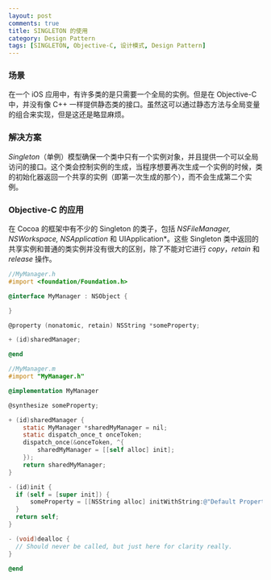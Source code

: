 ```yaml
---
layout: post
comments: true
title: SINGLETON 的使用
category: Design Pattern
tags: [SINGLETON, Objective-C, 设计模式, Design Pattern]
---
```


### 场景

在一个 iOS 应用中，有许多类的是只需要一个全局的实例。但是在 Objective-C 中，并没有像 C++ 一样提供静态类的接口。虽然这可以通过静态方法与全局变量的组合来实现，但是这还是略显麻烦。

### 解决方案

*Singleton*（单例）模型确保一个类中只有一个实例对象，并且提供一个可以全局访问的接口。这个类会控制实例的生成，当程序想要再次生成一个实例的时候，类的初始化器返回一个共享的实例（即第一次生成的那个），而不会生成第二个实例。

### Objective-C 的应用

在 Cocoa 的框架中有不少的 Singleton 的类子，包括 *NSFileManager, NSWorkspace, NSApplication* 和 UIApplication*。这些 Singleton 类中返回的共享实例和普通的类实例并没有很大的区别，除了不能对它进行 *copy*，*retain* 和 *release* 操作。

```Objective-C
//MyManager.h
#import <foundation/Foundation.h>

@interface MyManager : NSObject {

}

@property (nonatomic, retain) NSString *someProperty;

+ (id)sharedManager;

@end
```


```Objective-C
//MyManager.m
#import "MyManager.h"

@implementation MyManager

@synthesize someProperty;

+ (id)sharedManager {
    static MyManager *sharedMyManager = nil;
    static dispatch_once_t onceToken;
    dispatch_once(&onceToken, ^{
        sharedMyManager = [[self alloc] init];
    });
    return sharedMyManager;
}

- (id)init {
  if (self = [super init]) {
      someProperty = [[NSString alloc] initWithString:@"Default Property Value"];
  }
  return self;
}

- (void)dealloc {
  // Should never be called, but just here for clarity really.
}

@end
```
